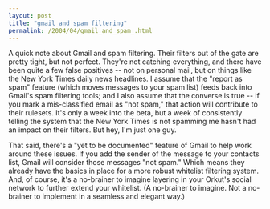 ```yaml
---
layout: post
title: "gmail and spam filtering"
permalink: /2004/04/gmail_and_spam_.html
---
```


<p>A quick note about Gmail and spam filtering.  Their filters out of the gate are pretty tight, but not perfect.  They're not catching everything, and there have been quite a few false positives -- not on personal mail, but on things like the New York Times daily news headlines.  I assume that the "report as spam" feature (which moves messages to your spam list) feeds back into Gmail's spam filtering tools; and I also assume that the converse is true -- if you mark a mis-classified email as "not spam," that action will contribute to their rulesets.  It's only a week into the beta, but a week of consistently telling the system that the New York Times is not spamming me hasn't had an impact on their filters.  But hey, I'm just one guy.</p>

<p>That said, there's a "yet to be documented" feature of Gmail to help work around these issues.  If you add the sender of the message to your contacts list, Gmail will consider those messages "not spam."  Which means they already have the basics in place for a more robust whitelist filtering system.  And, of course, it's a no-brainer to imagine layering in your Orkut's social network to further extend your whitelist.  (A no-brainer to imagine.  Not a no-brainer to implement in a seamless and elegant way.)</p>


